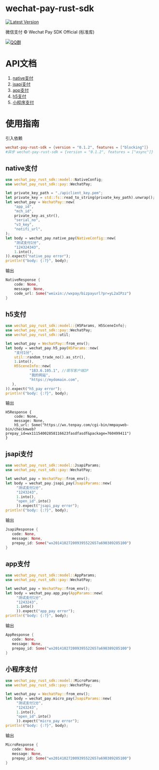 # wechat-pay-rust-sdk
[![Latest Version](https://img.shields.io/crates/v/wechat-pay-rust-sdk.svg)](https://crates.io/crates/wechat-pay-rust-sdk)

微信支付 © Wechat Pay SDK Official (标准库)

[![QQ群](https://img.shields.io/badge/QQ%E7%BE%A4-799168925-blue)](http://qm.qq.com/cgi-bin/qm/qr?_wv=1027&k=dLoye8pBcO60zGzqLjGO0l-GgMIaf6wQ&authKey=LfxBdZ5A%2F9eWJbKpzTcuWPjmQu5UdIJ3TVTpqRAQYkCID50WLkYoIXcGxGKzupG3&noverify=0&group_code=799168925)

# API文档
1. [native支付](#native支付)
2. [jsapi支付](#jsapi支付)
3. [app支付](#app支付)
4. [h5支付](#h5支付)
5. [小程序支付](#小程序支付)

# 使用指南
引入依赖
```toml
wechat-pay-rust-sdk = {version = "0.1.2", features = ["blocking"]}
#异步 wechat-pay-rust-sdk = {version = "0.1.2", features = ["async"]}
```

## native支付
```rust
use wechat_pay_rust_sdk::model::NativeConfig;
use wechat_pay_rust_sdk::pay::WechatPay;

let private_key_path = "./apiclient_key.pem";
let private_key = std::fs::read_to_string(private_key_path).unwrap();
let wechat_pay = WechatPay::new(
    "app_id",
    "mch_id",
    private_key.as_str(),
    "serial_no",
    "v3_key",
    "notifi_url",
);
let body = wechat_pay.native_pay(NativeConfig::new(
    "测试支付1分",
    "124324343",
    1.into(),
)).expect("native_pay error");
println!("body: {:?}", body);
```
输出
```rust
NativeResponse { 
    code: None, 
    message: None, 
    code_url: Some("weixin://wxpay/bizpayurl?pr=yL2aIPzz") 
}
```
## h5支付

```rust
use wechat_pay_rust_sdk::model::{H5Params, H5SceneInfo};
use wechat_pay_rust_sdk::pay::WechatPay;
use wechat_pay_rust_sdk::util;

let wechat_pay = WechatPay::from_env();
let body = wechat_pay.h5_pay(H5Params::new(
    "支付1分",
    util::random_trade_no().as_str(),
    1.into(),
    H5SceneInfo::new(
           "183.6.105.1", //填写客户端IP
           "我的网站",
           "https://mydomain.com",
   ),
)).expect("h5_pay error");
println!("body: {:?}", body);
```

输出
```
H5Response { 
    code: None, 
    message: None, 
    h5_url: Some("https://wx.tenpay.com/cgi-bin/mmpayweb-bin/checkmweb?prepay_id=wx11154002858116623fasdfasdf&package=760499411") 
}
```

## jsapi支付

```rust
use wechat_pay_rust_sdk::model::JsapiParams;
use wechat_pay_rust_sdk::pay::WechatPay;

let wechat_pay = WechatPay::from_env();
let body = wechat_pay.jsapi_pay(JsapiParams::new(
     "测试支付1分",
     "1243243",
     1.into(),
     "open_id".into()
     )).expect("jsapi_pay error");
println!("body: {:?}", body);
 ```
 输出
 ```rust
JsapiResponse { 
    code: None, 
    message: None, 
    prepay_id: Some("wx201410272009395522657a690389285100") 
}
 ```

## app支付

```rust
use wechat_pay_rust_sdk::model::AppParams;
use wechat_pay_rust_sdk::pay::WechatPay;

let wechat_pay = WechatPay::from_env();
let body = wechat_pay.app_pay(AppParams::new(
     "测试支付1分",
     "1243243",
     1.into()
     )).expect("app_pay error");
println!("body: {:?}", body);
 ```
输出
 ```rust
AppResponse { 
    code: None, 
    message: None, 
    prepay_id: Some("wx201410272009395522657a690389285100") 
}
 ```

## 小程序支付

```rust
use wechat_pay_rust_sdk::model::MicroParams;
use wechat_pay_rust_sdk::pay::WechatPay;

let wechat_pay = WechatPay::from_env();
let body = wechat_pay.micro_pay(JsapiParams::new(
     "测试支付1分",
     "1243243",
     1.into(),
     "open_id".into()
     )).expect("micro_pay error");
println!("body: {:?}", body);
 ```
输出
 ```rust
MicroResponse { 
    code: None, 
    message: None, 
    prepay_id: Some("wx201410272009395522657a690389285100") 
}
 ```
